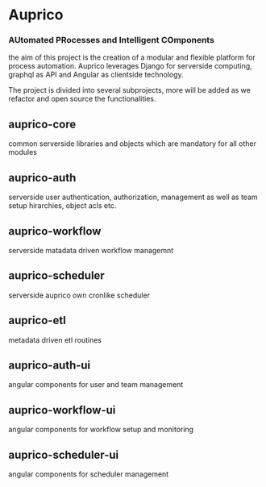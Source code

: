 # Auprico
### AUtomated PRocesses and Intelligent COmponents

the aim of this project is the creation of a modular and flexible platform for process automation. Auprico leverages Django for serverside computing, graphql as API and Angular as clientside technology.

The project is divided into several subprojects, more will be added as we refactor and open source the functionalities.

## auprico-core

common serverside libraries and objects which are mandatory for all other modules

## auprico-auth

serverside user authentication, authorization, management as well as team setup hirarchies, object acls etc.

## auprico-workflow

serverside matadata driven workflow managemnt

## auprico-scheduler

serverside auprico own cronlike scheduler

## auprico-etl

metadata driven etl routines

## auprico-auth-ui

angular components for user and team management

## auprico-workflow-ui

angular components for workflow setup and monitoring

## auprico-scheduler-ui

angular components for scheduler management



